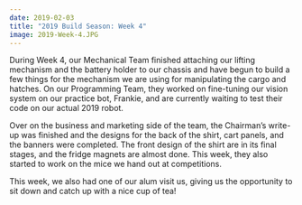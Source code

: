 ```yaml
---
date: 2019-02-03
title: "2019 Build Season: Week 4"
image: 2019-Week-4.JPG
---
```


During Week 4, our Mechanical Team finished attaching our lifting mechanism and the battery holder to our chassis and have begun to build a few things for the mechanism we are using for manipulating the cargo and hatches. On our Programming Team, they worked on fine-tuning our vision system on our practice bot, Frankie, and are currently waiting to test their code on our actual 2019 robot.

Over on the business and marketing side of the team, the Chairman’s write-up was finished and the designs for the back of the shirt, cart panels, and the banners were completed. The front design of the shirt are in its final stages, and the fridge magnets are almost done. This week, they also started to work on the mice we hand out at competitions.

This week, we also had one of our alum visit us, giving us the opportunity to sit down and catch up with a nice cup of tea!
